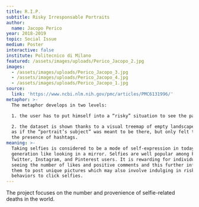 ```yaml
---
title: R.I.P.
subtitle: Risky Irresponsable Portraits
author:
  name: Jacopo Perico
year: 2018-2019
topic: Social Issue
medium: Poster
interactive: false
institute: Politecnico di Milano
featured: /assets/images/uploads/Perico_Jacopo_2.jpg
images:
  - /assets/images/uploads/Perico_Jacopo_3.jpg
  - /assets/images/uploads/Perico_Jacopo_4.jpg
  - /assets/images/uploads/Perico_Jacopo_1.jpg
source:
  link: 'https://www.ncbi.nlm.nih.gov/pmc/articles/PMC6131996/'
metaphor: >-
  The metaphor develops in two levels:

  1. the user has to put himself into a “risky” situation to see the panels;

  2. the dataset is shown thanks to a visual treemap of empty landscape images
  as if the “portrait’s subject” was meant to be there, but only felt thanks to
  the presence of hashtags.
meaning: >-
  Taking selfies is considered to be a mode of self-expression in today’s
  generation like looking in a mirror. Selfies are well popular among Facebook,
  Twitter, Instagram, and Pinterest users. It is rewarding for individuals
  seeing the number of likes and positive comments and this further influences
  them to post unique pictures which may also involve indulging in risky
  behaviors to click selfies.
---
```

The project focuses on the number and provenience of selfie-related deaths in the world.
